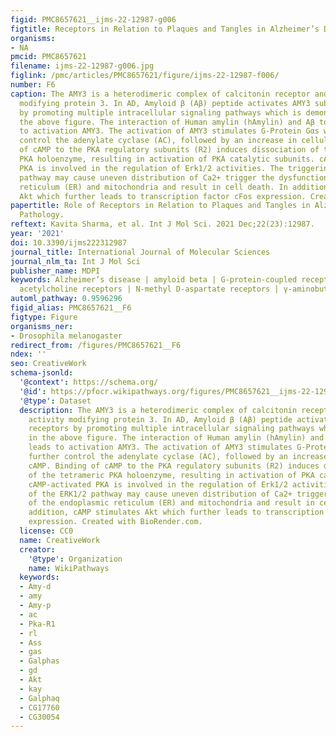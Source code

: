 ```yaml
---
figid: PMC8657621__ijms-22-12987-g006
figtitle: Receptors in Relation to Plaques and Tangles in Alzheimer’s Disease Pathology
organisms:
- NA
pmcid: PMC8657621
filename: ijms-22-12987-g006.jpg
figlink: /pmc/articles/PMC8657621/figure/ijms-22-12987-f006/
number: F6
caption: The AMY3 is a heterodimeric complex of calcitonin receptor and receptor activity
  modifying protein 3. In AD, Amyloid β (Aβ) peptide activates AMY3 subtype receptors
  by promoting multiple intracellular signaling pathways which is demonstrated in
  the above figure. The interaction of Human amylin (hAmylin) and Aβ together leads
  to activation AMY3. The activation of AMY3 stimulates G-Protein Gαs which further
  control the adenylate cyclase (AC), followed by an increase in cellular cAMP. Binding
  of cAMP to the PKA regulatory subunits (R2) induces dissociation of the tetrameric
  PKA holoenzyme, resulting in activation of PKA catalytic subunits. cAMP-activated
  PKA is involved in the regulation of Erk1/2 activities. The triggering of the ERK1/2
  pathway may cause uneven distribution of Ca2+ trigger the dysfunction of the endoplasmic
  reticulum (ER) and mitochondria and result in cell death. In addition, cAMP stimulates
  Akt which further leads to transcription factor cFos expression. Created with BioRender.com.
papertitle: Role of Receptors in Relation to Plaques and Tangles in Alzheimer’s Disease
  Pathology.
reftext: Kavita Sharma, et al. Int J Mol Sci. 2021 Dec;22(23):12987.
year: '2021'
doi: 10.3390/ijms222312987
journal_title: International Journal of Molecular Sciences
journal_nlm_ta: Int J Mol Sci
publisher_name: MDPI
keywords: Alzheimer’s disease | amyloid beta | G-protein-coupled receptors | nicotinic
  acetylcholine receptors | N-methyl D-aspartate receptors | γ-aminobutyric acid (GABA)
automl_pathway: 0.9596296
figid_alias: PMC8657621__F6
figtype: Figure
organisms_ner:
- Drosophila melanogaster
redirect_from: /figures/PMC8657621__F6
ndex: ''
seo: CreativeWork
schema-jsonld:
  '@context': https://schema.org/
  '@id': https://pfocr.wikipathways.org/figures/PMC8657621__ijms-22-12987-g006.html
  '@type': Dataset
  description: The AMY3 is a heterodimeric complex of calcitonin receptor and receptor
    activity modifying protein 3. In AD, Amyloid β (Aβ) peptide activates AMY3 subtype
    receptors by promoting multiple intracellular signaling pathways which is demonstrated
    in the above figure. The interaction of Human amylin (hAmylin) and Aβ together
    leads to activation AMY3. The activation of AMY3 stimulates G-Protein Gαs which
    further control the adenylate cyclase (AC), followed by an increase in cellular
    cAMP. Binding of cAMP to the PKA regulatory subunits (R2) induces dissociation
    of the tetrameric PKA holoenzyme, resulting in activation of PKA catalytic subunits.
    cAMP-activated PKA is involved in the regulation of Erk1/2 activities. The triggering
    of the ERK1/2 pathway may cause uneven distribution of Ca2+ trigger the dysfunction
    of the endoplasmic reticulum (ER) and mitochondria and result in cell death. In
    addition, cAMP stimulates Akt which further leads to transcription factor cFos
    expression. Created with BioRender.com.
  license: CC0
  name: CreativeWork
  creator:
    '@type': Organization
    name: WikiPathways
  keywords:
  - Amy-d
  - amy
  - Amy-p
  - ac
  - Pka-R1
  - rl
  - Ass
  - gas
  - Galphas
  - gd
  - Akt
  - kay
  - Galphaq
  - CG17760
  - CG30054
---
```

